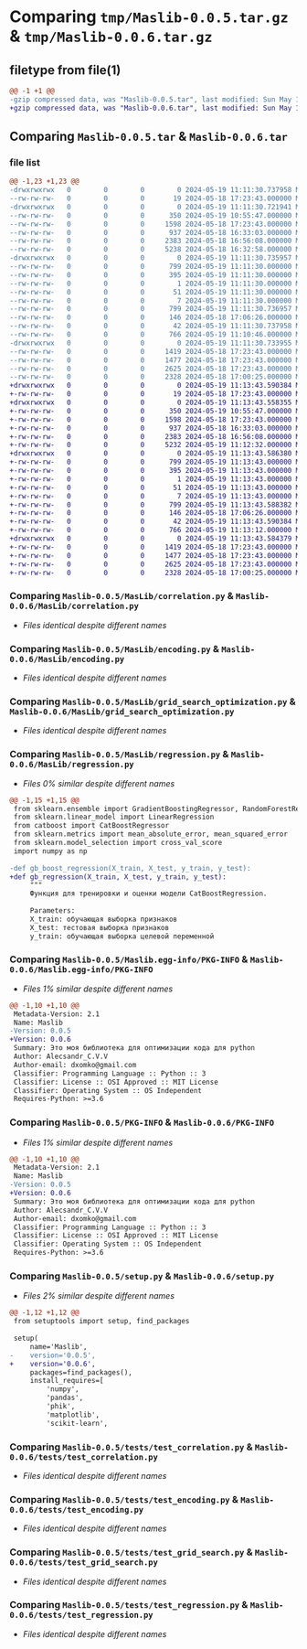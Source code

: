 # Comparing `tmp/Maslib-0.0.5.tar.gz` & `tmp/Maslib-0.0.6.tar.gz`

## filetype from file(1)

```diff
@@ -1 +1 @@
-gzip compressed data, was "Maslib-0.0.5.tar", last modified: Sun May 19 11:11:30 2024, max compression
+gzip compressed data, was "Maslib-0.0.6.tar", last modified: Sun May 19 11:13:43 2024, max compression
```

## Comparing `Maslib-0.0.5.tar` & `Maslib-0.0.6.tar`

### file list

```diff
@@ -1,23 +1,23 @@
-drwxrwxrwx   0        0        0        0 2024-05-19 11:11:30.737958 Maslib-0.0.5/
--rw-rw-rw-   0        0        0       19 2024-05-18 17:23:43.000000 Maslib-0.0.5/MANIFEST.in
-drwxrwxrwx   0        0        0        0 2024-05-19 11:11:30.721941 Maslib-0.0.5/MasLib/
--rw-rw-rw-   0        0        0      350 2024-05-19 10:55:47.000000 Maslib-0.0.5/MasLib/__init__.py
--rw-rw-rw-   0        0        0     1598 2024-05-18 17:23:43.000000 Maslib-0.0.5/MasLib/correlation.py
--rw-rw-rw-   0        0        0      937 2024-05-18 16:33:03.000000 Maslib-0.0.5/MasLib/encoding.py
--rw-rw-rw-   0        0        0     2383 2024-05-18 16:56:08.000000 Maslib-0.0.5/MasLib/grid_search_optimization.py
--rw-rw-rw-   0        0        0     5238 2024-05-18 16:32:58.000000 Maslib-0.0.5/MasLib/regression.py
-drwxrwxrwx   0        0        0        0 2024-05-19 11:11:30.735957 Maslib-0.0.5/Maslib.egg-info/
--rw-rw-rw-   0        0        0      799 2024-05-19 11:11:30.000000 Maslib-0.0.5/Maslib.egg-info/PKG-INFO
--rw-rw-rw-   0        0        0      395 2024-05-19 11:11:30.000000 Maslib-0.0.5/Maslib.egg-info/SOURCES.txt
--rw-rw-rw-   0        0        0        1 2024-05-19 11:11:30.000000 Maslib-0.0.5/Maslib.egg-info/dependency_links.txt
--rw-rw-rw-   0        0        0       51 2024-05-19 11:11:30.000000 Maslib-0.0.5/Maslib.egg-info/requires.txt
--rw-rw-rw-   0        0        0        7 2024-05-19 11:11:30.000000 Maslib-0.0.5/Maslib.egg-info/top_level.txt
--rw-rw-rw-   0        0        0      799 2024-05-19 11:11:30.736957 Maslib-0.0.5/PKG-INFO
--rw-rw-rw-   0        0        0      146 2024-05-18 17:06:26.000000 Maslib-0.0.5/README.md
--rw-rw-rw-   0        0        0       42 2024-05-19 11:11:30.737958 Maslib-0.0.5/setup.cfg
--rw-rw-rw-   0        0        0      766 2024-05-19 11:10:46.000000 Maslib-0.0.5/setup.py
-drwxrwxrwx   0        0        0        0 2024-05-19 11:11:30.733955 Maslib-0.0.5/tests/
--rw-rw-rw-   0        0        0     1419 2024-05-18 17:23:43.000000 Maslib-0.0.5/tests/test_correlation.py
--rw-rw-rw-   0        0        0     1477 2024-05-18 17:23:43.000000 Maslib-0.0.5/tests/test_encoding.py
--rw-rw-rw-   0        0        0     2625 2024-05-18 17:23:43.000000 Maslib-0.0.5/tests/test_grid_search.py
--rw-rw-rw-   0        0        0     2328 2024-05-18 17:00:25.000000 Maslib-0.0.5/tests/test_regression.py
+drwxrwxrwx   0        0        0        0 2024-05-19 11:13:43.590384 Maslib-0.0.6/
+-rw-rw-rw-   0        0        0       19 2024-05-18 17:23:43.000000 Maslib-0.0.6/MANIFEST.in
+drwxrwxrwx   0        0        0        0 2024-05-19 11:13:43.558355 Maslib-0.0.6/MasLib/
+-rw-rw-rw-   0        0        0      350 2024-05-19 10:55:47.000000 Maslib-0.0.6/MasLib/__init__.py
+-rw-rw-rw-   0        0        0     1598 2024-05-18 17:23:43.000000 Maslib-0.0.6/MasLib/correlation.py
+-rw-rw-rw-   0        0        0      937 2024-05-18 16:33:03.000000 Maslib-0.0.6/MasLib/encoding.py
+-rw-rw-rw-   0        0        0     2383 2024-05-18 16:56:08.000000 Maslib-0.0.6/MasLib/grid_search_optimization.py
+-rw-rw-rw-   0        0        0     5232 2024-05-19 11:12:32.000000 Maslib-0.0.6/MasLib/regression.py
+drwxrwxrwx   0        0        0        0 2024-05-19 11:13:43.586380 Maslib-0.0.6/Maslib.egg-info/
+-rw-rw-rw-   0        0        0      799 2024-05-19 11:13:43.000000 Maslib-0.0.6/Maslib.egg-info/PKG-INFO
+-rw-rw-rw-   0        0        0      395 2024-05-19 11:13:43.000000 Maslib-0.0.6/Maslib.egg-info/SOURCES.txt
+-rw-rw-rw-   0        0        0        1 2024-05-19 11:13:43.000000 Maslib-0.0.6/Maslib.egg-info/dependency_links.txt
+-rw-rw-rw-   0        0        0       51 2024-05-19 11:13:43.000000 Maslib-0.0.6/Maslib.egg-info/requires.txt
+-rw-rw-rw-   0        0        0        7 2024-05-19 11:13:43.000000 Maslib-0.0.6/Maslib.egg-info/top_level.txt
+-rw-rw-rw-   0        0        0      799 2024-05-19 11:13:43.588382 Maslib-0.0.6/PKG-INFO
+-rw-rw-rw-   0        0        0      146 2024-05-18 17:06:26.000000 Maslib-0.0.6/README.md
+-rw-rw-rw-   0        0        0       42 2024-05-19 11:13:43.590384 Maslib-0.0.6/setup.cfg
+-rw-rw-rw-   0        0        0      766 2024-05-19 11:13:12.000000 Maslib-0.0.6/setup.py
+drwxrwxrwx   0        0        0        0 2024-05-19 11:13:43.584379 Maslib-0.0.6/tests/
+-rw-rw-rw-   0        0        0     1419 2024-05-18 17:23:43.000000 Maslib-0.0.6/tests/test_correlation.py
+-rw-rw-rw-   0        0        0     1477 2024-05-18 17:23:43.000000 Maslib-0.0.6/tests/test_encoding.py
+-rw-rw-rw-   0        0        0     2625 2024-05-18 17:23:43.000000 Maslib-0.0.6/tests/test_grid_search.py
+-rw-rw-rw-   0        0        0     2328 2024-05-18 17:00:25.000000 Maslib-0.0.6/tests/test_regression.py
```

### Comparing `Maslib-0.0.5/MasLib/correlation.py` & `Maslib-0.0.6/MasLib/correlation.py`

 * *Files identical despite different names*

### Comparing `Maslib-0.0.5/MasLib/encoding.py` & `Maslib-0.0.6/MasLib/encoding.py`

 * *Files identical despite different names*

### Comparing `Maslib-0.0.5/MasLib/grid_search_optimization.py` & `Maslib-0.0.6/MasLib/grid_search_optimization.py`

 * *Files identical despite different names*

### Comparing `Maslib-0.0.5/MasLib/regression.py` & `Maslib-0.0.6/MasLib/regression.py`

 * *Files 0% similar despite different names*

```diff
@@ -1,15 +1,15 @@
 from sklearn.ensemble import GradientBoostingRegressor, RandomForestRegressor
 from sklearn.linear_model import LinearRegression
 from catboost import CatBoostRegressor
 from sklearn.metrics import mean_absolute_error, mean_squared_error
 from sklearn.model_selection import cross_val_score
 import numpy as np
 
-def gb_boost_regression(X_train, X_test, y_train, y_test):
+def gb_regression(X_train, X_test, y_train, y_test):
     """
     Функция для тренировки и оценки модели CatBoostRegression.
 
     Parameters:
     X_train: обучающая выборка признаков
     X_test: тестовая выборка признаков
     y_train: обучающая выборка целевой переменной
```

### Comparing `Maslib-0.0.5/Maslib.egg-info/PKG-INFO` & `Maslib-0.0.6/Maslib.egg-info/PKG-INFO`

 * *Files 1% similar despite different names*

```diff
@@ -1,10 +1,10 @@
 Metadata-Version: 2.1
 Name: Maslib
-Version: 0.0.5
+Version: 0.0.6
 Summary: Это моя библиотека для оптимизации кода для python
 Author: Alecsandr_C.V.V
 Author-email: dxomko@gmail.com
 Classifier: Programming Language :: Python :: 3
 Classifier: License :: OSI Approved :: MIT License
 Classifier: Operating System :: OS Independent
 Requires-Python: >=3.6
```

### Comparing `Maslib-0.0.5/PKG-INFO` & `Maslib-0.0.6/PKG-INFO`

 * *Files 1% similar despite different names*

```diff
@@ -1,10 +1,10 @@
 Metadata-Version: 2.1
 Name: Maslib
-Version: 0.0.5
+Version: 0.0.6
 Summary: Это моя библиотека для оптимизации кода для python
 Author: Alecsandr_C.V.V
 Author-email: dxomko@gmail.com
 Classifier: Programming Language :: Python :: 3
 Classifier: License :: OSI Approved :: MIT License
 Classifier: Operating System :: OS Independent
 Requires-Python: >=3.6
```

### Comparing `Maslib-0.0.5/setup.py` & `Maslib-0.0.6/setup.py`

 * *Files 2% similar despite different names*

```diff
@@ -1,12 +1,12 @@
 from setuptools import setup, find_packages
 
 setup(
     name='Maslib',
-    version='0.0.5',
+    version='0.0.6',
     packages=find_packages(),
     install_requires=[
         'numpy',
         'pandas',
         'phik',
         'matplotlib',
         'scikit-learn',
```

### Comparing `Maslib-0.0.5/tests/test_correlation.py` & `Maslib-0.0.6/tests/test_correlation.py`

 * *Files identical despite different names*

### Comparing `Maslib-0.0.5/tests/test_encoding.py` & `Maslib-0.0.6/tests/test_encoding.py`

 * *Files identical despite different names*

### Comparing `Maslib-0.0.5/tests/test_grid_search.py` & `Maslib-0.0.6/tests/test_grid_search.py`

 * *Files identical despite different names*

### Comparing `Maslib-0.0.5/tests/test_regression.py` & `Maslib-0.0.6/tests/test_regression.py`

 * *Files identical despite different names*

